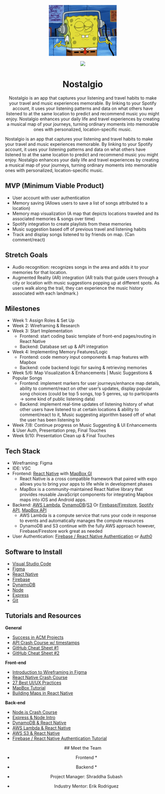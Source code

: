 <div align="center">
  <img src="https://github.com/acm-projects/Nostalgio/blob/main/listening-to-music-spongebob.gif" alt="Listening to Music GIF">
<div/>
<p align="center">
  <img src="https://github.com/user-attachments/assets/f8d01aaf-9331-4053-9566-cbb3b495574d.gif"/>
</p>

# <h1 align="center">Nostalgio</h1>

<p align="center">
Nostalgio is an app that captures your listening and travel habits to make your travel and music experiences memorable. By linking to your Spotify account, it uses your listening patterns and data on what others have listened to at the same location to predict and recommend music you might enjoy. Nostalgio enhances your daily life and travel experiences by creating a musical map of your journeys, turning ordinary moments into memorable ones with personalized, location-specific music.
</p>

<!-- Left-align the following content -->
<div style="text-align: left;">
  <p>
  Nostalgio is an app that captures your listening and travel habits to make your travel and music experiences memorable. By linking to your Spotify account, it uses your listening patterns and data on what others have listened to at the same location to predict and recommend music you might enjoy. Nostalgio enhances your daily life and travel experiences by creating a musical map of your journeys, turning ordinary moments into memorable ones with personalized, location-specific music.
  </p>

  ## MVP (Minimum Viable Product)
  
  * User account with user authentication
  * Memory saving (Allows users to save a list of songs attributed to a location)
  * Memory map visualization (A map that depicts locations traveled and its associated memories & songs over time)
  * Spotify integration to create playlists from these memories
  * Music suggestion based off of previous travel and listening habits
  * Track and display songs listened to by friends on map. (Can comment/react)
  
  ## Stretch Goals
  
  * Audio recognition: recognizes songs in the area and adds it to your memories for that location.
  * Augmented Reality (AR) integration (AR trails that guide users through a city or location with music suggestions popping up at different spots. As users walk along the trail, they can experience the music history associated with each landmark.)
  
  ## Milestones
  
  - Week 1: Assign Roles & Set Up
  - Week 2: Wireframing & Research
  - Week 3: Start Implementation
    - Frontend: start coding basic template of front-end pages/routing in React Native
    - Backend: Database set up & API integration
  - Week 4: Implementing Memory Features/Logic
    - Frontend: code memory input components & map features with Mapbox
    - Backend: code backend logic for saving & retrieving memories
  - Week 5/6: Map Visualization & Enhancements | Music Suggestions & Popular Songs 
    - Frontend: implement markers for user journeys/enhance map details, ability to comment/react on other user’s updates, display popular song choices (could be top 5 songs, top 5 genres, up to participants → some kind of public listening data)
    - Backend: implement real-time updates of listening history of what other users have listened to at certain locations & ability to comment/react to it, Music suggesting algorithm based off of what the user has been listening to
  - Week 7/8: Continue progress on Music Suggesting & UI Enhancements & User Auth, Presentation prep, Final Touches
  - Week 9/10: Presentation Clean up & Final Touches
  
  ## Tech Stack
  
  * Wireframing: Figma
  * IDE: VSC
  * Frontend: [React Native](https://reactnative.dev/) with [MapBox Gl](https://docs.mapbox.com/help/glossary/maps-sdk-for-react-native/)
    * React Native is a cross compatible framework that paired with expo allows you to bring your apps to life while in development phases
    * MapBox is a community-maintained React Native library that provides reusable JavaScript components for integrating Mapbox maps into iOS and Android apps.
  * Backend: [AWS Lambda](https://www.serverless.com/aws-lambda), [DynamoDB](https://docs.aws.amazon.com/amazondynamodb/latest/developerguide/Introduction.html)/[S3](https://docs.aws.amazon.com/AmazonS3/latest/userguide/Welcome.html) Or [Firebase/Firestore](https://firebase.google.com/docs/firestore), [Spotify API](https://developer.spotify.com/documentation/web-api), [MapBox API](https://docs.mapbox.com/api/overview/)
    * AWS Lambda is a compute service that runs your code in response to events and automatically manages the compute resources
    * DynamoDB and S3 continue with the fully AWS approach however, Firebase/Firestore work great as needed
  * User Authentication: [Firebase / React Native Authentication](https://rnfirebase.io/auth/usage) or [Auth0](https://auth0.com/docs)

  ## Software to Install
  
  - [Visual Studio Code](https://code.visualstudio.com/)
  - [Figma](https://www.figma.com/downloads/)
  - [React Native](https://reactnative.dev/docs/environment-setup)
  - [Firebase](https://firebase.google.com/docs/web/setup)
  - [DynamoDB](https://aws.amazon.com/dynamodb/)
  - [Node](https://nodejs.org/en/)
  - [Express](https://expressjs.com/)
  - [Git](https://git-scm.com/downloads)

  ## Tutorials and Resources  
  **General**
  - [Success in ACM Projects](https://docs.google.com/document/d/18Zi3DrKG5e6g5Bojr8iqxIu6VIGl86YBSFlsnJnlM88/edit#heading=h.ky82xv3vtbpi)
  - [API Crash Course w/ timestamps](https://www.youtube.com/watch?v=GZvSYJDk-us)
  - [GitHub Cheat Sheet #1](https://education.github.com/git-cheat-sheet-education.pdf)
  - [GitHub Cheat Sheet #2](https://drive.google.com/file/d/1OddwoSvNJ3dQuEBw3RERieMXmOicif9_/view)
  
  **Front-end**
  - [Introduction to Wireframing in Figma](https://www.youtube.com/watch?v=6t_dYhXyYjI)
  - [React Native Crash Course](https://www.youtube.com/watch?v=w7ejDZ8SWv8)
  - [27 Best UI/UX Practices](https://729solutions.com/ux-ui-best-practices/)
  - [MapBox Tutorial](https://www.youtube.com/watch?v=JJatzkPcmoI)
  - [Building Maps in React Native](https://medium.com/@mshuecodev/building-maps-in-react-native-with-mapbox-a-step-by-step-tutorial-6491f2190db9)
  
  **Back-end**
  - [Node.js Crash Course](https://www.youtube.com/watch?v=zb3Qk8SG5Ms&list=PL4cUxeGkcC9jsz4LDYc6kv3ymONOKxwBU)
  - [Express & Node Intro](https://youtu.be/jivyItmsu18?si=YbLWhSxKg1C44Qht)
  - [DynamoDB & React Native](https://docs.aws.amazon.com/prescriptive-guidance/latest/patterns/build-a-serverless-react-native-mobile-app-by-using-aws-amplify.html)
  - [AWS Lambda & React Native](https://docs.aws.amazon.com/prescriptive-guidance/latest/patterns/build-a-serverless-react-native-mobile-app-by-using-aws-amplify.html)
  - [AWS S3 & React Native](https://jaka-tertinek.medium.com/upload-files-from-react-native-app-to-aws-s3-3d3cb85e9d4)
  - [Firebase / React Native Authentication Tutorial](https://www.youtube.com/watch?v=ONAVmsGW6-M)
</div>
  ## Meet the Team

 * Frontend
   * 

* Backend
  * 
      
* Project Manager: Shraddha Subash
  
* Industry Mentor: Erik Rodriguez
